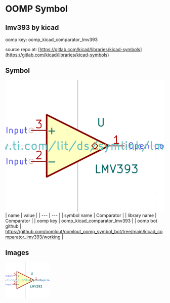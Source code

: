 # OOMP Symbol  
## lmv393  by kicad  
  
oomp key: oomp_kicad_comparator_lmv393  
  
source repo at: [https://gitlab.com/kicad/libraries/kicad-symbols](https://gitlab.com/kicad/libraries/kicad-symbols)  
## Symbol  
  
[![working.png](working_600.png)](working.png)  
| name | value | 
| --- | --- | 
| symbol name | Comparator | 
| library name | Comparator | 
| oomp key | oomp_kicad_comparator_lmv393 | 
| oomp bot github | https://github.com/oomlout/oomlout_oomp_symbol_bot/tree/main/kicad_comparator_lmv393/working | 
## Images  
  
[![working.png](working_140.png)](working.png)  
